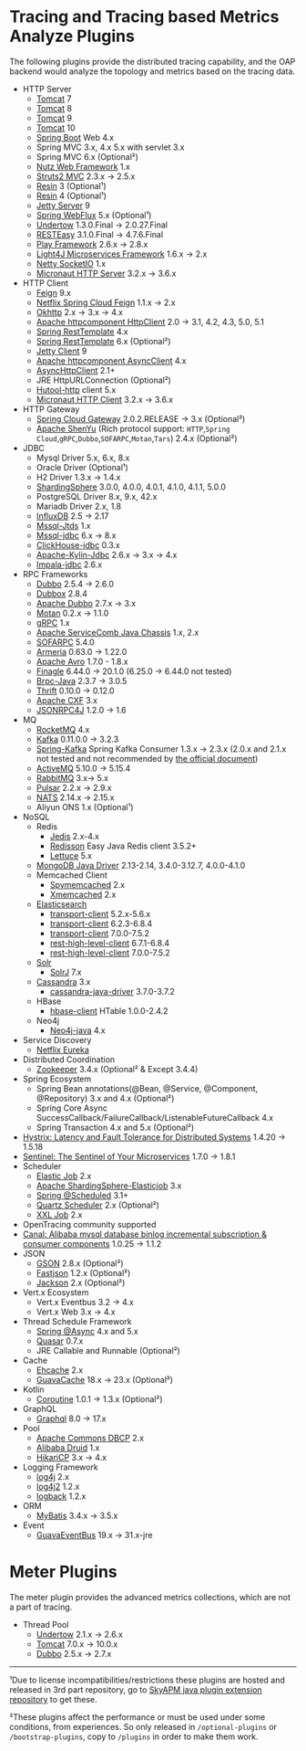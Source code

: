 # Tracing and Tracing based Metrics Analyze Plugins
The following plugins provide the distributed tracing capability, and the OAP backend would analyze the topology and
metrics based on the tracing data.

* HTTP Server
  * [Tomcat](https://github.com/apache/tomcat) 7
  * [Tomcat](https://github.com/apache/tomcat) 8
  * [Tomcat](https://github.com/apache/tomcat) 9
  * [Tomcat](https://github.com/apache/tomcat) 10
  * [Spring Boot](https://github.com/spring-projects/spring-boot) Web 4.x
  * Spring MVC 3.x, 4.x 5.x with servlet 3.x
  * Spring MVC 6.x (Optional²)
  * [Nutz Web Framework](https://github.com/nutzam/nutz)  1.x
  * [Struts2 MVC](http://struts.apache.org/)  2.3.x -> 2.5.x
  * [Resin](https://www.caucho.com/resin-4.0/) 3 (Optional¹)
  * [Resin](https://www.caucho.com/resin-4.0/) 4 (Optional¹)
  * [Jetty Server](http://www.eclipse.org/jetty/) 9
  * [Spring WebFlux](https://docs.spring.io/spring/docs/current/spring-framework-reference/web-reactive.html) 5.x (Optional¹)
  * [Undertow](http://undertow.io/)  1.3.0.Final -> 2.0.27.Final
  * [RESTEasy](https://resteasy.github.io/)  3.1.0.Final -> 4.7.6.Final
  * [Play Framework](https://www.playframework.com/) 2.6.x -> 2.8.x
  * [Light4J Microservices Framework](https://doc.networknt.com/) 1.6.x -> 2.x
  * [Netty SocketIO](https://github.com/mrniko/netty-socketio) 1.x
  * [Micronaut HTTP Server](https://github.com/micronaut-projects/micronaut-core) 3.2.x -> 3.6.x
* HTTP Client
  * [Feign](https://github.com/OpenFeign/feign) 9.x
  * [Netflix Spring Cloud Feign](https://github.com/spring-cloud/spring-cloud-openfeign) 1.1.x -> 2.x
  * [Okhttp](https://github.com/square/okhttp) 2.x -> 3.x -> 4.x
  * [Apache httpcomponent HttpClient](http://hc.apache.org/) 2.0 -> 3.1, 4.2, 4.3, 5.0, 5.1
  * [Spring RestTemplate](https://github.com/spring-projects/spring-framework) 4.x
  * [Spring RestTemplate](https://github.com/spring-projects/spring-framework) 6.x (Optional²)
  * [Jetty Client](http://www.eclipse.org/jetty/) 9
  * [Apache httpcomponent AsyncClient](https://hc.apache.org/httpcomponents-asyncclient-4.1.x/) 4.x
  * [AsyncHttpClient](https://github.com/AsyncHttpClient/async-http-client) 2.1+
  * JRE HttpURLConnection (Optional²)
  * [Hutool-http](https://www.hutool.cn/) client 5.x
  * [Micronaut HTTP Client](https://github.com/micronaut-projects/micronaut-core) 3.2.x -> 3.6.x
* HTTP Gateway
  * [Spring Cloud Gateway](https://spring.io/projects/spring-cloud-gateway) 2.0.2.RELEASE -> 3.x (Optional²)
  * [Apache ShenYu](https://shenyu.apache.org) (Rich protocol support: `HTTP`,`Spring Cloud`,`gRPC`,`Dubbo`,`SOFARPC`,`Motan`,`Tars`) 2.4.x (Optional²)
* JDBC
  * Mysql Driver 5.x, 6.x, 8.x
  * Oracle Driver (Optional¹)
  * H2 Driver 1.3.x -> 1.4.x
  * [ShardingSphere](https://github.com/apache/shardingsphere) 3.0.0, 4.0.0, 4.0.1, 4.1.0, 4.1.1, 5.0.0
  * PostgreSQL Driver 8.x, 9.x, 42.x
  * Mariadb Driver 2.x, 1.8
  * [InfluxDB](https://github.com/influxdata/influxdb-java) 2.5 -> 2.17
  * [Mssql-Jtds](https://github.com/milesibastos/jTDS) 1.x
  * [Mssql-jdbc](https://github.com/microsoft/mssql-jdbc) 6.x -> 8.x
  * [ClickHouse-jdbc](https://github.com/ClickHouse/clickhouse-jdbc) 0.3.x
  * [Apache-Kylin-Jdbc](https://github.com/apache/kylin.git) 2.6.x -> 3.x -> 4.x
  * [Impala-jdbc](https://www.cloudera.com/downloads/connectors/impala/jdbc/2-6-29.html) 2.6.x
* RPC Frameworks
  * [Dubbo](https://github.com/alibaba/dubbo) 2.5.4 -> 2.6.0
  * [Dubbox](https://github.com/dangdangdotcom/dubbox) 2.8.4
  * [Apache Dubbo](https://github.com/apache/dubbo) 2.7.x -> 3.x
  * [Motan](https://github.com/weibocom/motan) 0.2.x -> 1.1.0
  * [gRPC](https://github.com/grpc/grpc-java) 1.x
  * [Apache ServiceComb Java Chassis](https://github.com/apache/servicecomb-java-chassis) 1.x, 2.x
  * [SOFARPC](https://github.com/alipay/sofa-rpc) 5.4.0
  * [Armeria](https://github.com/line/armeria) 0.63.0 -> 1.22.0
  * [Apache Avro](http://avro.apache.org) 1.7.0 - 1.8.x
  * [Finagle](https://github.com/twitter/finagle) 6.44.0 -> 20.1.0  (6.25.0 -> 6.44.0 not tested)
  * [Brpc-Java](https://github.com/baidu/brpc-java) 2.3.7 -> 3.0.5
  * [Thrift](https://github.com/apache/thrift/tree/master/lib/java) 0.10.0 -> 0.12.0
  * [Apache CXF](https://github.com/apache/cxf) 3.x
  * [JSONRPC4J](https://github.com/briandilley/jsonrpc4j) 1.2.0 -> 1.6
* MQ
  * [RocketMQ](https://github.com/apache/rocketmq) 4.x
  * [Kafka](http://kafka.apache.org) 0.11.0.0 -> 3.2.3
  * [Spring-Kafka](https://github.com/spring-projects/spring-kafka) Spring Kafka Consumer 1.3.x -> 2.3.x (2.0.x and 2.1.x not tested and not recommended by [the official document](https://spring.io/projects/spring-kafka))
  * [ActiveMQ](https://github.com/apache/activemq) 5.10.0 -> 5.15.4
  * [RabbitMQ](https://www.rabbitmq.com/) 3.x-> 5.x
  * [Pulsar](http://pulsar.apache.org) 2.2.x -> 2.9.x
  * [NATS](https://github.com/nats-io/nats.java) 2.14.x -> 2.15.x
  * Aliyun ONS 1.x (Optional¹)
* NoSQL
  * Redis
    * [Jedis](https://github.com/xetorthio/jedis) 2.x-4.x
    * [Redisson](https://github.com/redisson/redisson) Easy Java Redis client 3.5.2+
    * [Lettuce](https://github.com/lettuce-io/lettuce-core) 5.x
  * [MongoDB Java Driver](https://github.com/mongodb/mongo-java-driver) 2.13-2.14, 3.4.0-3.12.7, 4.0.0-4.1.0
  * Memcached Client
    * [Spymemcached](https://github.com/couchbase/spymemcached) 2.x
    * [Xmemcached](https://github.com/killme2008/xmemcached) 2.x
  * [Elasticsearch](https://github.com/elastic/elasticsearch)
    * [transport-client](https://github.com/elastic/elasticsearch/tree/v5.2.0/client/transport) 5.2.x-5.6.x
    * [transport-client](https://github.com/elastic/elasticsearch/tree/v6.2.3/client/transport) 6.2.3-6.8.4
    * [transport-client](https://github.com/elastic/elasticsearch/tree/7.0/client/transport) 7.0.0-7.5.2
    * [rest-high-level-client](https://www.elastic.co/guide/en/elasticsearch/client/java-rest/6.7/index.html) 6.7.1-6.8.4
    * [rest-high-level-client](https://www.elastic.co/guide/en/elasticsearch/client/java-rest/7.0/java-rest-high.html) 7.0.0-7.5.2
  * [Solr](https://github.com/apache/solr/)
    * [SolrJ](https://github.com/apache/solr/tree/main/solr/solrj) 7.x
  * [Cassandra](https://github.com/apache/cassandra) 3.x
    * [cassandra-java-driver](https://github.com/datastax/java-driver) 3.7.0-3.7.2
  * HBase
    * [hbase-client](https://github.com/apache/hbase) HTable 1.0.0-2.4.2
  * Neo4j
    * [Neo4j-java](https://neo4j.com/docs/java-manual/current/) 4.x
* Service Discovery
  * [Netflix Eureka](https://github.com/Netflix/eureka)
* Distributed Coordination
  * [Zookeeper](https://github.com/apache/zookeeper) 3.4.x (Optional² & Except 3.4.4)
* Spring Ecosystem
  * Spring Bean annotations(@Bean, @Service, @Component, @Repository) 3.x and 4.x (Optional²)
  * Spring Core Async SuccessCallback/FailureCallback/ListenableFutureCallback 4.x
  * Spring Transaction 4.x and 5.x (Optional²)
* [Hystrix: Latency and Fault Tolerance for Distributed Systems](https://github.com/Netflix/Hystrix) 1.4.20 -> 1.5.18
* [Sentinel: The Sentinel of Your Microservices](https://github.com/alibaba/Sentinel) 1.7.0 -> 1.8.1
* Scheduler
  * [Elastic Job](https://github.com/elasticjob/elastic-job) 2.x
  * [Apache ShardingSphere-Elasticjob](https://github.com/apache/shardingsphere-elasticjob) 3.x
  * [Spring @Scheduled](https://github.com/spring-projects/spring-framework) 3.1+
  * [Quartz Scheduler](https://github.com/quartz-scheduler/quartz) 2.x (Optional²)
  * [XXL Job](https://github.com/xuxueli/xxl-job) 2.x
* OpenTracing community supported
* [Canal: Alibaba mysql database binlog incremental subscription & consumer components](https://github.com/alibaba/canal) 1.0.25 -> 1.1.2
* JSON
  * [GSON](https://github.com/google/gson) 2.8.x (Optional²)
  * [Fastjson](https://github.com/alibaba/fastjson) 1.2.x (Optional²)
  * [Jackson](https://github.com/FasterXML/jackson) 2.x (Optional²)
* Vert.x Ecosystem
  * Vert.x Eventbus 3.2 -> 4.x
  * Vert.x Web 3.x -> 4.x
* Thread Schedule Framework
  * [Spring @Async](https://github.com/spring-projects/spring-framework) 4.x and 5.x
  * [Quasar](https://github.com/puniverse/quasar) 0.7.x
  * JRE Callable and Runnable (Optional²)
* Cache
  * [Ehcache](https://www.ehcache.org/) 2.x
  * [GuavaCache](https://github.com/google/guava) 18.x -> 23.x (Optional²)
* Kotlin
  * [Coroutine](https://kotlinlang.org/docs/coroutines-overview.html) 1.0.1 -> 1.3.x (Optional²)
* GraphQL
  * [Graphql](https://github.com/graphql-java) 8.0 -> 17.x
* Pool
  * [Apache Commons DBCP](https://github.com/apache/commons-dbcp) 2.x
  * [Alibaba Druid](https://github.com/alibaba/druid) 1.x
  * [HikariCP](https://github.com/brettwooldridge/HikariCP) 3.x -> 4.x
* Logging Framework
  * [log4j](https://github.com/apache/log4j) 2.x
  * [log4j2](https://github.com/apache/logging-log4j2) 1.2.x
  * [logback](https://github.com/qos-ch/logback) 1.2.x
* ORM
  * [MyBatis](https://github.com/mybatis/mybatis-3) 3.4.x -> 3.5.x
* Event
  * [GuavaEventBus](https://github.com/google/guava) 19.x -> 31.x-jre

# Meter Plugins
The meter plugin provides the advanced metrics collections, which are not a part of tracing.

* Thread Pool
  * [Undertow](https://github.com/undertow-io/undertow) 2.1.x -> 2.6.x
  * [Tomcat](https://github.com/apache/tomcat) 7.0.x -> 10.0.x
  * [Dubbo](https://github.com/apache/dubbo) 2.5.x -> 2.7.x
___
¹Due to license incompatibilities/restrictions these plugins are hosted and released in 3rd part repository,
 go to [SkyAPM java plugin extension repository](https://github.com/SkyAPM/java-plugin-extensions) to get these.

²These plugins affect the performance or must be used under some conditions, from experiences. So only released in `/optional-plugins` or `/bootstrap-plugins`, copy to `/plugins` in order to make them work.
